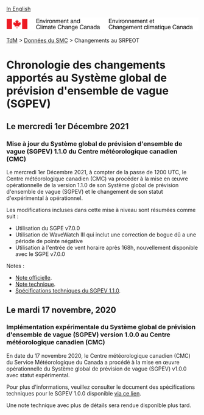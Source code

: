 [In English](changelog_gewps_en.md)

![ECCC logo](../../img_eccc-logo.png)

[TdM](../../readme_fr.md) > [Données du SMC](../readme_fr.md) > Changements au SRPEOT

# Chronologie des changements apportés au Système global de prévision d'ensemble de vague (SGPEV)

## Le mercredi 1er Décembre 2021

### Mise à jour du Système global de prévision d'ensemble de vague (SGPEV) 1.1.0 du Centre météorologique canadien (CMC)

Le mercredi 1er Décembre 2021, à compter de la passe de 1200 UTC, le Centre météorologique canadien (CMC) va procéder à la mise en œuvre opérationnelle de la version 1.1.0 de son Système global de prévision d'ensemble de vague (SGPEV) et le changement de son statut d'expérimental à opérationnel.

Les modifications incluses dans cette mise à niveau sont résumées comme suit :

* Utilisation du SGPE v7.0.0
* Utilisation de WaveWatch III qui inclut une correction de bogue dû a une période de pointe négative
* Utilisation à l'entrée de vent horaire après 168h, nouvellement disponible avec le SGPE v7.0.0

Notes :
* [Note officielle](http://dd.meteo.gc.ca/doc/genots/2021/11/26/NOCN03_CWAO_262118___50159X).
* [Note technique](https://collaboration.cmc.ec.gc.ca/cmc/cmoi/product_guide/docs/tech_notes/technote_gewps-110_f.pdf).
* [Spécifications techniques du SGPEV 1.1.0](https://collaboration.cmc.ec.gc.ca/cmc/cmoi/product_guide/docs/tech_specifications/tech_specifications_GEWPS_f.pdf).

## Le mardi 17 novembre, 2020

### Implémentation expérimentale du Système global de prévision d'ensemble de vague (SGPEV) version 1.0.0 au Centre météorologique canadien (CMC)

En date du 17 novembre 2020, le Centre météorologique canadien (CMC) du Service Météorologique du Canada a procédé à la mise en œuvre opérationnelle du Système global de prévision de vague (SGPEV) v1.0.0 avec statut expérimental.

Pour plus d'informations, veuillez consulter le document des spécifications techniques pour le SGPEV 1.0.0 disponible [via ce lien](https://collaboration.cmc.ec.gc.ca/cmc/CMOI/product_guide/docs/tech_specifications/tech_specifications_GEWPS_1.0.0_f.pdf).

Une note technique avec plus de détails sera rendue disponible plus tard.
